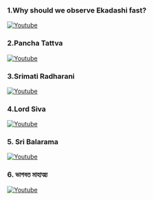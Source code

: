 ### 1.Why should we observe Ekadashi fast?
[![Youtube](https://img.youtube.com/vi/zCXg3yzgAgM/0.jpg)](https://www.youtube.com/watch?v=zCXg3yzgAgM)
### 2.Pancha Tattva
[![Youtube](https://img.youtube.com/vi/ctn7WQPysaM/0.jpg)](https://www.youtube.com/watch?v=ctn7WQPysaM) 
### 3.Srimati Radharani
[![Youtube](https://img.youtube.com/vi/c20eLV89KTE/0.jpg)](https://www.youtube.com/watch?v=c20eLV89KTE)  
### 4.Lord Siva 
[![Youtube](https://img.youtube.com/vi/psnqCL6B7dY/0.jpg)](https://www.youtube.com/watch?v=psnqCL6B7dY) 
### 5. Sri Balarama
[![Youtube](https://img.youtube.com/vi/CLmY3kprGE8/0.jpg)](https://www.youtube.com/watch?v=CLmY3kprGE8) 
### 6. ভাগবত মাহাত্ম্য
[![Youtube](https://img.youtube.com/vi/AFT6nIQ6byE/0.jpg)](https://www.youtube.com/watch?v=AFT6nIQ6byE) 




